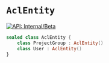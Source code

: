 # `AclEntity`


[![API: Internal/Beta](https://img.shields.io/static/v1?label=API&message=Internal/Beta&color=red&style=flat-square)](/docs/developer-guide/core/api-conventions.md)



```kotlin
sealed class AclEntity {
    class ProjectGroup : AclEntity()
    class User : AclEntity()
}
```

